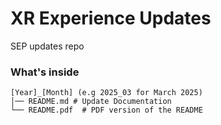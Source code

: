 # XR Experience Updates

SEP updates repo

### What's inside
```
[Year]_[Month] (e.g 2025_03 for March 2025)
│── README.md # Update Documentation
└── README.pdf  # PDF version of the README
```